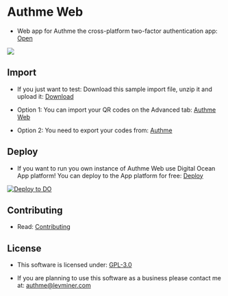 # Authme Web

-   Web app for Authme the cross-platform two-factor authentication app: [Open](https://web.authme.levminer.com)

<img src="https://raw.githubusercontent.com/Levminer/authme-web/main/screenshots/codes.png?raw=true">

## Import

-   If you just want to test: Download this sample import file, unzip it and upload it: [Download](https://github.com/Levminer/authme/blob/main/sample/authme_import_sample.zip?raw=true)

-   Option 1: You can import your QR codes on the Advanced tab: [Authme Web](https://web.authme.levminer.com)

-   Option 2: You need to export your codes from: [Authme](https://github.com/Levminer/authme)

## Deploy

-   If you want to run you own instance of Authme Web use Digital Ocean App platform! You can deploy to the App platform for free: [Deploy](https://www.digitalocean.com/products/app-platform/)

[![Deploy to DO](https://www.deploytodo.com/do-btn-blue.svg)](https://cloud.digitalocean.com/apps/new?repo=https://github.com/Levminer/authme-web/tree/main&refcode=fa33fd8b5406)

## Contributing

-   Read: [Contributing](https://github.com/Levminer/authme-web/blob/main/.github/CONTRIBUTING.md)

## License

-   This software is licensed under: [GPL-3.0](https://github.com/Levminer/authme-web/blob/main/LICENSE.md)

-   If you are planning to use this software as a business please contact me at: <authme@levminer.com>
